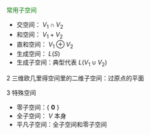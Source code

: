 <font color=green>常用子空间</font>    
- 交空间： $V_1\cap V_2$     
- 和空间： $V_1+V_2$     
- 直和空间： $V_1\oplus V_2$     
- 生成空间： $L(S)$     
- 生成子空间：典型代表 $L(V_1\cup V_2)$     
    
2 三维欧几里得空间里的二维子空间：过原点的平面    
    
3 特殊空间    
- 零子空间：{ $\mathbf{0}$ }    
- 全子空间： $V$ 本身    
- 平凡子空间：全子空间和零子空间    
